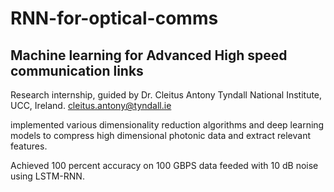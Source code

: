 # RNN-for-optical-comms

## Machine learning for Advanced High speed communication links

Research internship, guided by Dr. Cleitus Antony Tyndall National Institute, UCC, Ireland. cleitus.antony@tyndall.ie

<l1> implemented various dimensionality reduction algorithms and deep learning models to compress high dimensional photonic data and extract relevant features.</l1>

Achieved 100 percent accuracy on 100 GBPS data feeded with 10 dB noise using LSTM-RNN. 
